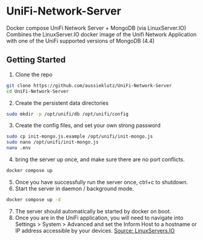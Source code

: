 # UniFi-Network-Server
Docker compose UniFi Network Server + MongoDB (via LinuxServer.IO)
Combines the LinuxServer.IO docker image of the Unifi Network Application with one of the UniFi supported versions of MongoDB (4.4)

## Getting Started
1. Clone the repo
```bash
git clone https://github.com/aussieklutz/UniFi-Network-Server
cd UniFi-Network-Server
```
2. Create the persistent data directories
```bash
sudo mkdir -p /opt/unifi/db /opt/unifi/config
```
3. Create the config files, and set your own strong password
```bash
sudo cp init-mongo.js.example /opt/unifi/init-mongo.js
sudo nano /opt/unifi/init-mongo.js
nano .env
```
4.  bring the server up once, and make sure there are no port conflicts.
```bash
docker compose up
```
5. Once you have successfully run the server once, ctrl+c to shutdown.
6. Start the server in daemon / background mode.
```bash
docker compose up -d
```
7. The server should automatically be started by docker on boot.
8. Once you are in the UniFi application, you will need to navigate into Settings > System > Advanced and set the Inform Host to a hostname or IP address accessible by your devices. [Source: LinuxServers.IO](https://docs.linuxserver.io/images/docker-unifi-network-application/#device-adoption)

